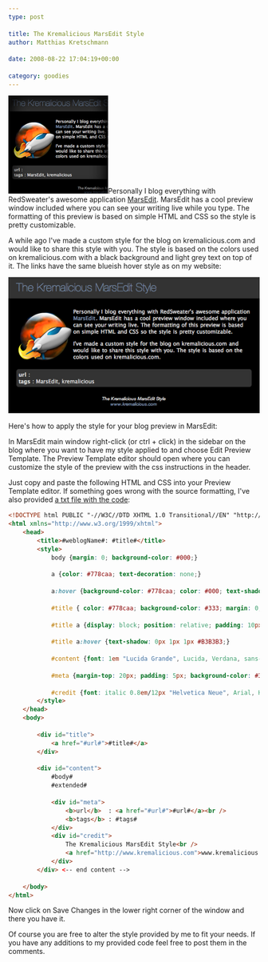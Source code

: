 ```yaml
---
type: post

title: The Kremalicious MarsEdit Style
author: Matthias Kretschmann

date: 2008-08-22 17:04:19+00:00

category: goodies
---
```


![The Kremalicious MarsEdit Style](../media/marsedit_kremalicious.png)Personally I blog everything with RedSweater's awesome application [MarsEdit](http://www.red-sweater.com/marsedit/). MarsEdit has a cool preview window included where you can see your writing live while you type. The formatting of this preview is based on simple HTML and CSS so the style is pretty customizable.

A while ago I've made a custom style for the blog on kremalicious.com and would like to share this style with you. The style is based on the colors used on kremalicious.com with a black background and light grey text on top of it. The links have the same blueish hover style as on my website:

[![The Kremalicious MarsEdit Style](../media/marsedit_kremalicious_big.png)](../media/marsedit_kremalicious_big.png)

Here's how to apply the style for your blog preview in MarsEdit:

In MarsEdit main window right-click (or ctrl + click) in the sidebar on the blog where you want to have my style applied to and choose Edit Preview Template. The Preview Template editor should open where you can customize the style of the preview with the css instructions in the header.

Just copy and paste the following HTML and CSS into your Preview Template editor. If something goes wrong with the source formatting, I've also provided [a txt file with the code](../media/marsedit_kremalicious.txt):


```html
<!DOCTYPE html PUBLIC "-//W3C//DTD XHTML 1.0 Transitional//EN" "http://www.w3.org/TR/xhtml1/DTD/xhtml1-transitional.dtd">
<html xmlns="http://www.w3.org/1999/xhtml">
    <head>
	    <title>#weblogName#: #title#</title>
	    <style>
		    body {margin: 0; background-color: #000;}

		    a {color: #778caa; text-decoration: none;}

		    a:hover {background-color: #778caa; color: #000; text-shadow: 0px 1px 1px #ddd;}

		    #title { color: #778caa; background-color: #333; margin: 0; font: normal 2.1em "HelveticaNeue-UltraLight", Helvetica, sans-serif;}

		    #title a {display: block; position: relative; padding: 10px 20px;}

		    #title a:hover {text-shadow: 0px 1px 1px #B3B3B3;}

		    #content {font: 1em "Lucida Grande", Lucida, Verdana, sans-serif; color: #ddd; padding: 10px 20px;}

		    #meta {margin-top: 20px; padding: 5px; background-color: #333; -webkit-border-radius: 5px;}

		    #credit {font: italic 0.8em/12px "Helvetica Neue", Arial, Helvetica, Geneva, sans-serif; text-align: center; margin-top:20px;}
	    </style>
    </head>
    <body>

	    <div id="title">
	    	<a href="#url#">#title#</a>
	    </div>

	    <div id="content">
	    	#body#
	    	#extended#

		    <div id="meta">
			    <b>url</b>  : <a href="#url#">#url#</a><br />
			    <b>tags</b> : #tags#
		    </div>
		    <div id="credit">
			    The Kremalicious MarsEdit Style<br />
			    <a href="http://www.kremalicious.com">www.kremalicious.com</a>
		    </div>
	    </div> <-- end content -->

    </body>
</html>
```


Now click on Save Changes in the lower right corner of the window and there you have it.

Of course you are free to alter the style provided by me to fit your needs. If you have any additions to my provided code feel free to post them in the comments.
